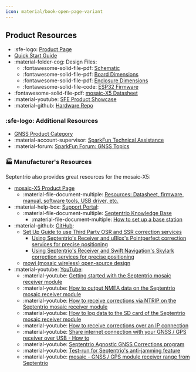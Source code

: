 ```yaml
---
icon: material/book-open-page-variant
---
```


## Product Resources

* :sfe-logo: [Product Page](https://www.sparkfun.com/products/23748)
* [Quick Start Guide](./assets/quick_start_guide-v10.pdf)
* :material-folder-cog: Design Files:
	* :fontawesome-solid-file-pdf: [Schematic](./assets/board_files/schematic.pdf)
	* :fontawesome-solid-file-pdf: [Board Dimensions](./assets/board_files/dimensions.pdf)
	* :fontawesome-solid-file-pdf: [Enclosure Dimensions](./assets/board_files/dimensions-enclosure.pdf)
	* :fontawesome-solid-file-code: [ESP32 Firmware](https://github.com/sparkfun/SparkFun_RTK_mosaic-X5/tree/main/Firmware/RTK_mosaic-X5_Firmware)
* :fontawesome-solid-file-pdf: [mosaic-X5 Datasheet](./assets/component_documentation/Mosaic%20Hardware%20Manual_v1.8.0.pdf)
* :material-youtube: [SFE Product Showcase]()
* :material-github: [Hardware Repo](https://github.com/sparkfun/SparkFun_RTK_mosaic-X5)


### :sfe-logo: Additional Resources

* [GNSS Product Category](https://www.sparkfun.com/categories/4)
* :material-account-supervisor: [SparkFun Technical Assistance](https://www.sparkfun.com/technical_assistance)
* :material-forum: [SparkFun Forum: GNSS Topics](https://forum.sparkfun.com/viewforum.php?f=116)


### 🏭&nbsp;Manufacturer's Resources
Septentrio also provides great resources for the mosaic-X5:

* [mosaic-X5 Product Page](https://www.septentrio.com/en/products/gps/gnss-receiver-modules/mosaic-x5)
	* :material-file-document-multiple: [Resources: Datasheet, firmware, manual, software tools, USB driver, etc.](https://www.septentrio.com/en/products/gps/gnss-receiver-modules/mosaic-x5#resources)
* :material-help-box: [Support Portal](https://customersupport.septentrio.com/s/):
	* :material-file-document-multiple: [Septentrio Knowledge Base](https://customersupport.septentrio.com/s/topiccatalog)
		* :material-file-document-multiple: [How to set up a base station](https://customersupport.septentrio.com/s/article/How-to-set-up-a-base-station-Chapter-1-Introduction-and-terminology)
* :material-github: [GitHub](https://github.com/septentrio-gnss):
	* [Set Up Guide to use Third Party OSR and SSR correction services](https://github.com/septentrio-gnss/Septentrio_AgnosticCorrectionsProgram)
		* [Using Septentrio's Receiver and uBlox's Pointperfect correction services for precise positioning](https://github.com/septentrio-gnss/uBloxCorrectionsWithSeptentrio)
		* [Using Septentrio's Receiver and Swift Navigation's Skylark correction services for precise positioning](https://github.com/septentrio-gnss/SwiftCorrectionsWithSeptentrio)
	* [mowi (mosaic wireless) open-source design](https://github.com/septentrio-gnss/mowi)
* :material-youtube: [YouTube](https://www.youtube.com/@SeptentrioGNSS):
	* :material-youtube: [Getting started with the Septentrio mosaic receiver module](https://youtu.be/hrL5J6Q5gX8)
	* :material-youtube: [How to output NMEA data on the Septentrio mosaic receiver module](https://youtu.be/ArtePkC58-o)
	* :material-youtube: [How to receive corrections via NTRIP on the Septentrio mosaic receiver module](https://youtu.be/aAPoRpSR0tY)
	* :material-youtube: [How to log data to the SD card of the Septentrio mosaic receiver module](https://youtu.be/Y9tvOebnoxk)
	* :material-youtube: [How to receive corrections over an IP connection](https://youtu.be/UVUVXpA8rB4)
	* :material-youtube: [Share internet connection with your GNSS / GPS receiver over USB - How to](https://youtu.be/bUt8cL9Ue1Y)
	* :material-youtube: [Septentrio Agnostic GNSS Corrections program](https://youtu.be/UxNtmEwABL4)
	* :material-youtube: [Test-run for Septentrio's anti-jamming feature](https://youtu.be/SzI0skGHKEw)
	* :material-youtube: [mosaic - GNSS / GPS module receiver range from Septentrio](https://youtu.be/Co8hrVeklAA)